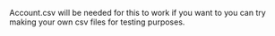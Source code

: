 Account.csv will be needed for this to work if you want to you can try making your own csv files for testing purposes.
